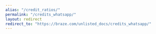 ```yaml
---
alias: "/credit_ratios/"
permalink: "/credits_whatsapp/"
layout: redirect
redirect_to: "https://braze.com/unlisted_docs/credits_whatsapp/"
---
```

